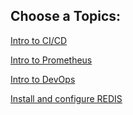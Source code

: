Choose a Topics:
---------------------

[Intro to CI/CD](CICD/README.md) <br>

[Intro to Prometheus](prometheus/README.md)<br>

[Intro to DevOps](DevOps/README.md)

[Install and configure REDIS](redis/README.md)
